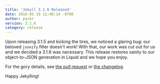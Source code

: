```yaml
---
title: 'Jekyll 3.1.6 Released'
date: 2016-05-19 12:48:14 -0700
author: parkr
version: 3.1.6
category: release
---
```


Upon releasing 3.1.5 and kicking the tires, we noticed a glaring bug: our
beloved `jsonify` filter doesn't work! With that, our work was cut out for
us and we decided a 3.1.6 was necessary. This release restores sanity to
our object-to-JSON generation in Liquid and we hope you enjoy.

For the gory details, see [the pull
request](https://github.com/jekyll/jekyll/pull/4914) or [the
changelog](/docs/history/#v3-1-6).

Happy Jekylling!

